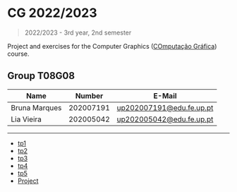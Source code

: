 # CG 2022/2023

> 2022/2023 - 3rd year, 2nd semester

Project and exercises for the Computer Graphics ([COmputação Gráfica](https://sigarra.up.pt/feup/pt/ucurr_geral.ficha_uc_view?pv_ocorrencia_id=501689 "course page")) course.

## Group T08G08
| Name             | Number    | E-Mail             |
| ---------------- | --------- | ------------------ |
| Bruna Marques      | 202007191 | up202007191@edu.fe.up.pt               |
| Lia Vieira        | 202005042 | up202005042@edu.fe.up.pt                |

----

  - [tp1](tp1/README.md)
  - [tp2](tp2/README.md)
  - [tp3](tp3/README.md)
  - [tp4](tp4/README.md)
  - [tp5](tp5/README.md)
  - [Project](project)
